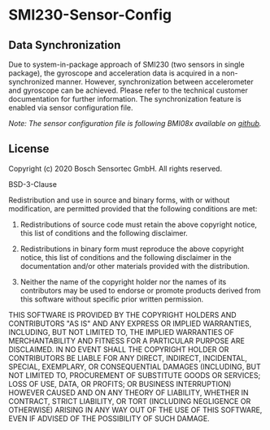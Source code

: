 # SMI230-Sensor-Config

##	Data Synchronization
Due to system-in-package approach of SMI230 (two sensors in single package), 
the gyroscope and acceleration data is acquired in a non-synchronized manner. 
However, synchronization between accelerometer and gyroscope can be achieved. 
Please refer to the technical customer documentation for further information. 
The synchronization feature is enabled via sensor configuration file.

_Note: The sensor configuration file is following BMI08x available on 
[github](https://github.com/BoschSensortec/BMI08x-Sensor-API/releases/tag/bmi08x_v1.2.0)._


## License

Copyright (c) 2020 Bosch Sensortec GmbH. All rights reserved.

BSD-3-Clause

Redistribution and use in source and binary forms, with or without
modification, are permitted provided that the following conditions are met:

1. Redistributions of source code must retain the above copyright
   notice, this list of conditions and the following disclaimer.

2. Redistributions in binary form must reproduce the above copyright
   notice, this list of conditions and the following disclaimer in the
   documentation and/or other materials provided with the distribution.

3. Neither the name of the copyright holder nor the names of its
   contributors may be used to endorse or promote products derived from
   this software without specific prior written permission.

THIS SOFTWARE IS PROVIDED BY THE COPYRIGHT HOLDERS AND CONTRIBUTORS
"AS IS" AND ANY EXPRESS OR IMPLIED WARRANTIES, INCLUDING, BUT NOT
LIMITED TO, THE IMPLIED WARRANTIES OF MERCHANTABILITY AND FITNESS
FOR A PARTICULAR PURPOSE ARE DISCLAIMED. IN NO EVENT SHALL THE
COPYRIGHT HOLDER OR CONTRIBUTORS BE LIABLE FOR ANY DIRECT, INDIRECT,
INCIDENTAL, SPECIAL, EXEMPLARY, OR CONSEQUENTIAL DAMAGES
(INCLUDING, BUT NOT LIMITED TO, PROCUREMENT OF SUBSTITUTE GOODS OR
SERVICES; LOSS OF USE, DATA, OR PROFITS; OR BUSINESS INTERRUPTION)
HOWEVER CAUSED AND ON ANY THEORY OF LIABILITY, WHETHER IN CONTRACT,
STRICT LIABILITY, OR TORT (INCLUDING NEGLIGENCE OR OTHERWISE) ARISING
IN ANY WAY OUT OF THE USE OF THIS SOFTWARE, EVEN IF ADVISED OF THE
POSSIBILITY OF SUCH DAMAGE.